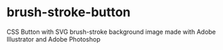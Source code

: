 # brush-stroke-button
CSS Button with SVG brush-stroke background image made with Adobe Illustrator and Adobe Photoshop
